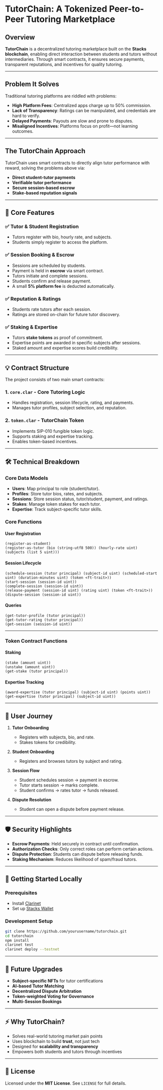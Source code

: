# TutorChain: A Tokenized Peer-to-Peer Tutoring Marketplace

## Overview

**TutorChain** is a decentralized tutoring marketplace built on the **Stacks blockchain**, enabling direct interaction between students and tutors without intermediaries. Through smart contracts, it ensures secure payments, transparent reputations, and incentives for quality tutoring.

---

## Problem It Solves

Traditional tutoring platforms are riddled with problems:

- **High Platform Fees**: Centralized apps charge up to 50% commission.
- **Lack of Transparency**: Ratings can be manipulated, and credentials are hard to verify.
- **Delayed Payments**: Payouts are slow and prone to disputes.
- **Misaligned Incentives**: Platforms focus on profit—not learning outcomes.

---

## The TutorChain Approach

TutorChain uses smart contracts to directly align tutor performance with reward, solving the problems above via:

- **Direct student-tutor payments**
- **Verifiable tutor performance**
- **Secure session-based escrow**
- **Stake-based reputation signals**

---

## 🔑 Core Features

### ✅ Tutor & Student Registration
- Tutors register with bio, hourly rate, and subjects.
- Students simply register to access the platform.

### ✅ Session Booking & Escrow
- Sessions are scheduled by students.
- Payment is held in **escrow** via smart contract.
- Tutors initiate and complete sessions.
- Students confirm and release payment.
- A small **5% platform fee** is deducted automatically.

### ✅ Reputation & Ratings
- Students rate tutors after each session.
- Ratings are stored on-chain for future tutor discovery.

### ✅ Staking & Expertise
- Tutors **stake tokens** as proof of commitment.
- Expertise points are awarded in specific subjects after sessions.
- Staked amount and expertise scores build credibility.

---

## 💡 Contract Structure

The project consists of two main smart contracts:

### 1. `core.clar` - Core Tutoring Logic
- Handles registration, session lifecycle, rating, and payments.
- Manages tutor profiles, subject selection, and reputation.

### 2. `token.clar` - TutorChain Token
- Implements SIP-010 fungible token logic.
- Supports staking and expertise tracking.
- Enables token-based incentives.

---

## 🛠️ Technical Breakdown

### Core Data Models
- **Users**: Map principal to role (student/tutor).
- **Profiles**: Store tutor bios, rates, and subjects.
- **Sessions**: Store session status, tutor/student, payment, and ratings.
- **Stakes**: Manage token stakes for each tutor.
- **Expertise**: Track subject-specific tutor skills.

### Core Functions

#### User Registration
```clarity
(register-as-student)
(register-as-tutor (bio (string-utf8 500)) (hourly-rate uint) (subjects (list 5 uint)))
```

#### Session Lifecycle
```clarity
(schedule-session (tutor principal) (subject-id uint) (scheduled-start uint) (duration-minutes uint) (token <ft-trait>))
(start-session (session-id uint))
(complete-session (session-id uint))
(release-payment (session-id uint) (rating uint) (token <ft-trait>))
(dispute-session (session-id uint))
```

#### Queries
```clarity
(get-tutor-profile (tutor principal))
(get-tutor-rating (tutor principal))
(get-session (session-id uint))
```

---

### Token Contract Functions

#### Staking
```clarity
(stake (amount uint))
(unstake (amount uint))
(get-stake (tutor principal))
```

#### Expertise Tracking
```clarity
(award-expertise (tutor principal) (subject-id uint) (points uint))
(get-expertise (tutor principal) (subject-id uint))
```

---

## 🔁 User Journey

1. **Tutor Onboarding**
   - Registers with subjects, bio, and rate.
   - Stakes tokens for credibility.

2. **Student Onboarding**
   - Registers and browses tutors by subject and rating.

3. **Session Flow**
   - Student schedules session → payment in escrow.
   - Tutor starts session → marks complete.
   - Student confirms → rates tutor → funds released.

4. **Dispute Resolution**
   - Student can open a dispute before payment release.

---

## 🛡️ Security Highlights

- **Escrow Payments**: Held securely in contract until confirmation.
- **Authorization Checks**: Only correct roles can perform certain actions.
- **Dispute Protection**: Students can dispute before releasing funds.
- **Staking Mechanism**: Reduces likelihood of spam/fraud tutors.

---

## 🧪 Getting Started Locally

### Prerequisites

- Install [Clarinet](https://github.com/hirosystems/clarinet)
- Set up [Stacks Wallet](https://www.hiro.so/wallet)

### Development Setup

```bash
git clone https://github.com/yourusername/tutorchain.git
cd tutorchain
npm install
clarinet test
clarinet deploy --testnet
```

---

## 🔮 Future Upgrades

- **Subject-specific NFTs** for tutor certifications
- **AI-based Tutor Matching**
- **Decentralized Dispute Arbitration**
- **Token-weighted Voting for Governance**
- **Multi-Session Bookings**

---

## ⚡ Why TutorChain?

- Solves real-world tutoring market pain points
- Uses blockchain to build **trust**, not just tech
- Designed for **scalability and transparency**
- Empowers both students and tutors through incentives

---

## 📄 License

Licensed under the **MIT License**. See `LICENSE` for full details.
